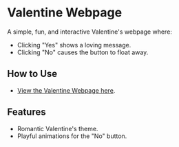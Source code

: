 # Valentine Webpage
A simple, fun, and interactive Valentine's webpage where:
- Clicking "Yes" shows a loving message.
- Clicking "No" causes the button to float away.

## How to Use
- [View the Valentine Webpage here](https://vidyen2024.github.io/valentine-webpage/).

## Features
- Romantic Valentine's theme.
- Playful animations for the "No" button.
